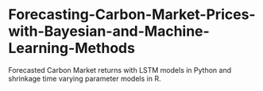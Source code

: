 # Forecasting-Carbon-Market-Prices-with-Bayesian-and-Machine-Learning-Methods
Forecasted Carbon Market returns with LSTM models in Python and shrinkage time varying parameter models in R. 
